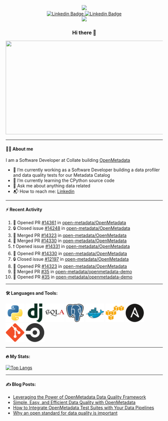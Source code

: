 <div id="header" align="center">
  <img src="https://media.giphy.com/media/5eLDrEaRGHegx2FeF2/giphy.gif" width="100"/>
</div>
<div id="badges" align="center">
  <a href="https://www.linkedin.com/in/teddycrepineau/">
    <img src="https://shields.io/badge/Linkedin-blue?logo=linkedin&logoColor=white&style=for-the-badge" alt="Linkedin Badge"/>
  </a>
  <a href="https://medium.com/@teddycrpineau">
    <img src="https://shields.io/badge/Medium-black?logo=medium&logoColor=white&style=for-the-badge" alt="Linkedin Badge"/>
  </a>
</div>
<div align="center">
  <img src="https://komarev.com/ghpvc/?username=TeddyCr&color=blue&style=flat-square" />
</div>

<h3 align="center">
Hi there 👋
</h3>
<div align="center">
  <img src="https://media.giphy.com/media/L8K62iTDkzGX6/giphy.gif" width="600" height="300"/>
</div>

---

#### :technologist: About me
I am a Software Developer at Collate building <a href="https://open-metadata.org"/>OpenMetadata</a>
- 🔭 I’m currently working as a Software Developer building a data profiler and data quality tests for our Metadata Catalog
- 🐍 I’m currently learning the CPython source code
- 💬 Ask me about anything data related
- 📬 How to reach me: [Linkedin](https://shields.io/badge/Linkedin-blue?logo=linkedin&logoColor=white&style=for-the-badge)

---

#### ⚡️ Recent Activity
<!--START_SECTION:activity-->
1. 💪 Opened PR [#14361](https://github.com/open-metadata/OpenMetadata/pull/14361) in [open-metadata/OpenMetadata](https://github.com/open-metadata/OpenMetadata)
2. 🔒 Closed issue [#14248](https://github.com/open-metadata/OpenMetadata/issues/14248) in [open-metadata/OpenMetadata](https://github.com/open-metadata/OpenMetadata)
3. 🎉 Merged PR [#14323](https://github.com/open-metadata/OpenMetadata/pull/14323) in [open-metadata/OpenMetadata](https://github.com/open-metadata/OpenMetadata)
4. 🎉 Merged PR [#14330](https://github.com/open-metadata/OpenMetadata/pull/14330) in [open-metadata/OpenMetadata](https://github.com/open-metadata/OpenMetadata)
5. ❗ Opened issue [#14331](https://github.com/open-metadata/OpenMetadata/issues/14331) in [open-metadata/OpenMetadata](https://github.com/open-metadata/OpenMetadata)
6. 💪 Opened PR [#14330](https://github.com/open-metadata/OpenMetadata/pull/14330) in [open-metadata/OpenMetadata](https://github.com/open-metadata/OpenMetadata)
7. 🔒 Closed issue [#12197](https://github.com/open-metadata/OpenMetadata/issues/12197) in [open-metadata/OpenMetadata](https://github.com/open-metadata/OpenMetadata)
8. 💪 Opened PR [#14323](https://github.com/open-metadata/OpenMetadata/pull/14323) in [open-metadata/OpenMetadata](https://github.com/open-metadata/OpenMetadata)
9. 🎉 Merged PR [#35](https://github.com/open-metadata/openmetadata-demo/pull/35) in [open-metadata/openmetadata-demo](https://github.com/open-metadata/openmetadata-demo)
10. 💪 Opened PR [#35](https://github.com/open-metadata/openmetadata-demo/pull/35) in [open-metadata/openmetadata-demo](https://github.com/open-metadata/openmetadata-demo)
<!--END_SECTION:activity-->

---

#### :hammer_and_wrench: Languages and Tools:
<div>
   <img src="https://github.com/devicons/devicon/blob/master/icons/python/python-original.svg" width="60" height="60"/>
   <img src="https://github.com/devicons/devicon/blob/master/icons/django/django-plain.svg" width="60" height="60"/>
   <img src="https://github.com/devicons/devicon/blob/master/icons/sqlalchemy/sqlalchemy-original.svg" width="60" height="60"/>
   <img src="https://github.com/devicons/devicon/blob/master/icons/postgresql/postgresql-original.svg" width="60" height="60"/>
   <img src="https://github.com/devicons/devicon/blob/master/icons/docker/docker-original.svg" width="60" height="60"/>
   <img src="https://github.com/devicons/devicon/blob/master/icons/amazonwebservices/amazonwebservices-original.svg" width="60" height="60"/>
   <img src="https://github.com/devicons/devicon/blob/master/icons/ansible/ansible-original.svg" width="60" height="60"/>
   <img src="https://github.com/devicons/devicon/blob/master/icons/git/git-original.svg" width="60" height="60"/>
   <img src="https://github.com/devicons/devicon/blob/master/icons/circleci/circleci-plain.svg" width="60" height="60"/>
</div>

---

#### 🔥 My Stats:
[![Top Langs](https://github-readme-stats.vercel.app/api/top-langs/?username=TeddyCr&layout=compact&hide=javascript,html,css)](https://github.com/anuraghazra/github-readme-stats)

---

#### ✍️ Blog Posts:
<!-- BLOG-POST-LIST:START -->
- [Leveraging the Power of OpenMetadata Data Quality Framework](https://blog.open-metadata.org/leveraging-the-power-of-openmetadata-data-quality-framework-385ba2d8eaf?source=rss-16e0670af08f------2)
- [Simple, Easy, and Efficient Data Quality with OpenMetadata](https://blog.open-metadata.org/simple-easy-and-efficient-data-quality-with-openmetadata-1c4e7d329364?source=rss-16e0670af08f------2)
- [How to Integrate OpenMetadata Test Suites with Your Data Pipelines](https://blog.open-metadata.org/how-to-integrate-openmetadata-test-suites-with-your-data-pipelines-d83fb55fa494?source=rss-16e0670af08f------2)
- [Why an open standard for data quality is important](https://blog.open-metadata.org/why-are-we-building-a-data-quality-standard-1753fae87259?source=rss-16e0670af08f------2)
<!-- BLOG-POST-LIST:END -->
